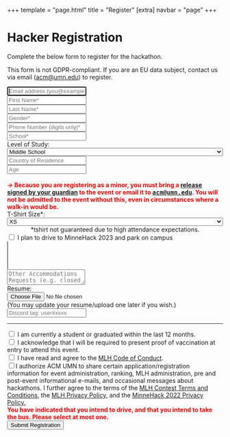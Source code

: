 +++
template = "page.html"
title = "Register"
[extra]
navbar = "page"
+++

# Hacker Registration

Complete the below form to register for the hackathon.

This form is not GDPR-compliant. If you are an EU data subject, contact us via email (<a href="mailto:acm@umn.edu" style="font-family: monospace;">acm@umn.edu</a>) to register.

<form action="/api/register" method="POST" class="signupform2" enctype="multipart/form-data">
	<div class="row">
		<div class="col-12"><input type="email" name="email" placeholder="Email address (you@example.com)*" autocomplete="email" autofocus required /></div>
	</div>
	<div class="row">
		<div class="col-6"><input type="text" name="first_name" placeholder="First Name*" autocomplete="given-name" required /></div>
		<div class="col-6"><input type="text" name="last_name" placeholder="Last Name*" autocomplete="family-name" required /></div>
	</div>
	<div class="row">
		<div class="col-12"><input type="text" class="typeahead" name="gender" placeholder="Gender*" list="hosting-plan" required /></div>
		<datalist id="hosting-plan">
		    <option value="man">Man</option>
		    <option value="woman">Woman</option>
		    <option value="nonbinary">Nonbinary</option>
		</datalist>
	</div>
	<div class="row">
		<div class="col-12"><input type="text" name="phone" placeholder="Phone Number (digits only)*" autocomplete="tel-national" required pattern="\d{10,}" /></div>
	</div>
	<div class="row">
		<div class="col-12"><input type="text" class="typeahead" name="school" placeholder="School*" required pattern=".*[^\s].*" /></div>
	</div>
	<div class="row">
		<div class="col-3">Level of Study:</div><div class="col-9"><select name="level_of_study" style="width: 100%;">
			<option value="Middle School">Middle School</option>
			<option value="High School">High School</option>
			<option value="Undergraduation / Bachelors">Undergraduation / Bachelors</option>
			<option value="Graduation / Masters">Graduation / Masters</option>
			<option value="PhD / Doctorate">PhD / Doctorate</option>
			<option value="Post Doctorate">Post Doctorate</option>
		</select></div>
	</div>
	<div class="row">
		<div class="col-12"><input type="text" name="country" placeholder="Country of Residence" required /></div>
	</div>
	<div class="row">
		<div class="col-12"><input type="number" id="age" name="age" placeholder="Age" required /></div>
		<div id="minor-nag" style="color:red; font-weight: bold;"><br/> &#8594; Because you are registering as a minor, you must bring a <a href="/minorwaiver.pdf" target="_blank">release signed by your guardian</a> to the event or email it to <a href="mailto:acm@umn.edu" style="font-family: monospace;">acm@umn.edu</a>. You will not be admitted to the event without this, even in circumstances where a walk-in would be.<br/></div>
	</div>
	<div class="row">
		<div class="col-3">T-Shirt Size*:</div><div class="col-9"><select name="tshirt" style="width: 100%;">
			<option value="xs">XS</option>
			<option value="s">S</option>
			<option value="m">M</option>
			<option value="l">L</option>
			<option value="xl">XL</option>
			<option value="xxl">XXL</option>
		</select></div>
        <div style="text-align: center; font-size: 14px;">
            *tshirt not guaranteed due to high attendance expectations.
        </div>
	</div>
	<div class="row">
		<div class="col-12"><label class="container"><input type="checkbox" name="driving" id="driving"/><span class="checkmark"></span> I plan to drive to MinneHack 2023 and park on campus</label></div>
	</div>
	<!-- <div class="row"> -->
	<!-- 	<div class="col-12"><label class="container"><input type="checkbox" name="reimbursement" id="reimbursment" /><span class="checkmark"></span> I would like to apply for travel reimbursement</label></div> -->
	<!-- </div> -->
	<div class="row" id="reimbursement-expd" style="display: none;">
		<div class="col-12"><div style="display: block;"> &#8594; <input style="width: 95%;" type="text" name="reimbursement-amount" placeholder="Estminated reimbursement amount (USD$)" /></div>
			<div style="display: block;"> &#8594; <textarea style="width: 95%;" type="text" name="reimbursement-desc" placeholder="Describe your travel plans requiring reimbursement"></textarea></div>
			<p> &#8594; <label class="container"><input type="checkbox" name="reimbursement-strict" /><span class="checkmark"></span> I will not be able to attend without reimbursement</label></p>
		</div>
	</div>
	<div class="row">
		<div class="col-12">
			<select multiple name="dietary_restrictions" data-role="tagsinput" placeholder="Dietary Restrictions"></select>
		</div>
	</div>
	<div class="row">
		<div class="col-12"><textarea name="accommodations" placeholder="Other Accommodations Requests (e.g. closed captioning, space to decompress, bringing a service animal)"></textarea></div>
	</div>
	<div class="row">
		<div class="col-3">Resume:</div><div class="col-9"><input type="file" name="resume"  style="width: 82%;" autocomplete="off"></div>
		<div class="col-12">(You may update your resume/upload one later if you wish.)</div>
	</div>
    <div class="row">
        <div class="col-12"><input type="text" name="discord_tag" placeholder="Discord tag: user#xxxx"/></div>
	</div>
	<hr/>
	<div class="row">
		<div class="col-12"><label class="container"><input type="checkbox" name="student" required /><span class="checkmark"></span> I am currently a student or graduated within the last 12 months.</label></div>
	</div>
	<div class="row">
		<div class="col-12"><label class="container"><input type="checkbox" name="covidack" required /><span class="checkmark"></span> I acknowledge that I will be required to present proof of vaccination at entry to attend this event.</label></div>
	</div>
	<div class="row">
		<div class="col-12"><label class="container"><input type="checkbox" name="coc" required /><span class="checkmark"></span> I have read and agree to the <a href="https://static.mlh.io/docs/mlh-code-of-conduct.pdf">MLH Code of Conduct</a>.</label></div>
	</div>
	<div class="row">
		<div class="col-12"><label class="container"><input type="checkbox" name="mlhpriv" required /><span class="checkmark"></span>I authorize ACM UMN to share certain application/registration information for event administration, ranking, MLH administration, pre and post-event informational e-mails, and occasional messages about hackathons. I further agree to the terms of the <a href="https://github.com/MLH/mlh-policies/blob/master/prize-terms-and-conditions/contest-terms.md">MLH Contest Terms and Conditions</a>, the <a href="https://mlh.io/privacy">MLH Privacy Policy,</a> and the <a href="/privacypolicy">MinneHack 2022 Privacy Policy.</a></label></div>
	</div>
    <div class="row">
		<div class="col-12">
			<div id="driving-bus-nag" style="color:red; font-weight: bold;">You have indicated that you intend to drive, and that you intend to take the bus. Please select at most one.<br/></div>
			<input type="submit" value="Submit Registration" id="submit"/>
		</div>
	</div>
</form>

<link rel="stylesheet" href="/signup.css" />
<script type="text/javascript" src="/jquery.js"></script>
<script type="text/javascript" src="/tagsinput.js"></script>
<script type="text/javascript" src="/typeahead.js"></script>
<script type="text/javascript" src="/signup.js"></script>
